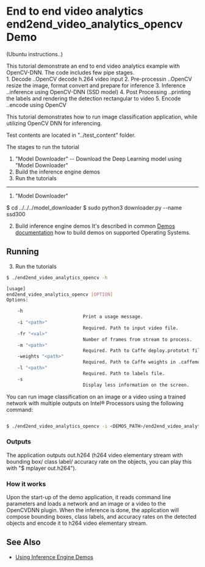 # End to end video analytics end2end_video_analytics_opencv Demo

(Ubuntu instructions..)

This tutorial demonstrate an end to end video analytics example with OpenCV-DNN.
The code includes few pipe stages.  
	1. Decode				..OpenCV decode h.264 video input
	2. Pre-processin		..OpenCV resize the image, format convert and prepare for inference
	3. Inference			..inference using OpenCV-DNN (SSD model)
	4. Post Processing		..printing the labels and rendering the detection rectangular to video
	5. Encode				..encode using OpenCV

This tutorial demonstrates how to run image classification application, while utilizing OpenCV DNN for inferencing. 

Test contents are located in "../test_content" folder.

The stages to run the tutorial

1. "Model Downloader" --  Download the Deep Learning model using "Model Downloader"
2. Build the inference engine demos
3. Run the tutorials

---------------------------------------------------------------------------------
1. "Model Downloader"

$ cd ../../../model_downloader
$ sudo python3 downloader.py --name ssd300

2. Build inference engine demos
It's described in common [Demos documentation](../../Readme.md) how to build demos on supported Operating Systems.

## Running

3. Run the tutorials

```sh
$ ./end2end_video_analytics_opencv -h

[usage]
end2end_video_analytics_opencv [OPTION]
Options:

    -h                      
                            Print a usage message.
    -i "<path>"
                            Required. Path to input video file.
    -fr "<val>"             
                            Number of frames from stream to process.
    -m "<path>"            
                            Required. Path to Caffe deploy.prototxt file.
    -weights "<path>"           
                            Required. Path to Caffe weights in .caffemode file.
    -l "<path>"         
                            Required. Path to labels file.
    -s                     
                            Display less information on the screen.

```


You can run image classification on an image or a video using a trained network with multiple outputs on Intel&reg; Processors using the following command:

```sh

$ ./end2end_video_analytics_opencv -i <DEMOS_PATH>/end2end_video_analytics/test_content/video/cars_768x768.h264 -m <DEMOS_PATH>/../model_downloader/object_detection/common/ssd/300/caffe/ssd300.prototxt -weights <DEMOS_PATH>/../model_downloader/object_detection/common/ssd/300/caffe/ssd300.caffemodel -l <DEMOS_PATH>/end2end_video_analytics/test_content/IR/SSD/pascal_voc_classes.txt


```

### Outputs

The application outputs out.h264 (h264 video elementary stream with bounding box/ class label/ accuracy rate on the objects, you can play this with "$ mplayer out.h264").

### How it works

Upon the start-up of the demo application, it reads command line parameters and loads a network and an image or a video to the OpenCVDNN plugin. When the inference is done, the application will compose bounding boxes, class labels, and accuracy rates on the detected objects and encode it to h264 video elementary stream.

## See Also 
* [Using Inference Engine Demos](../../Readme.md)
